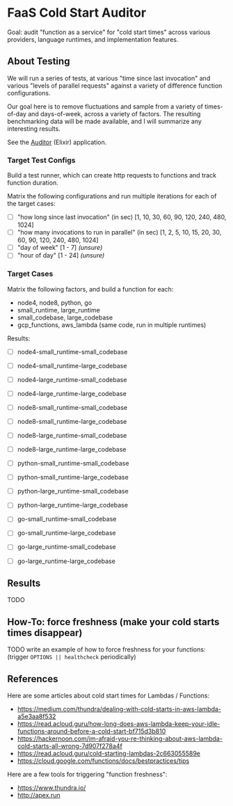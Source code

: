 # FaaS Cold Start Auditor

Goal: audit "function as a service" for "cold start times" across various providers, language runtimes, and implementation features.

## About Testing

We will run a series of tests, at various "time since last invocation"
and various "levels of parallel requests"
against a variety of difference function configurations.

Our goal here is to remove fluctuations and sample from a variety of times-of-day and days-of-week,
across a variety of factors.  The resulting benchmarking data will be made available,
and I will summarize any interesting results.

See the [Auditor](./auditor) (Elixir) application.

### Target Test Configs

Build a test runner, which can create http requests to functions and track function duration.

Matrix the following configurations and run multiple iterations for each of the target cases:
- [ ] "how long since last invocation" (in sec) [1, 10, 30, 60, 90, 120, 240, 480, 1024]
- [ ] "how many invocations to run in parallel" (in sec) [1, 2, 5, 10, 15, 20, 30, 60, 90, 120, 240, 480, 1024]
- [ ] "day of week" [1 - 7] *(unsure)*
- [ ] "hour of day" [1 - 24] *(unsure)*

### Target Cases

Matrix the following factors, and build a function for each:
- node4, node8, python, go
- small_runtime, large_runtime
- small_codebase, large_codebase
- gcp_functions, aws_lambda (same code, run in multiple runtimes)

Results:
- [ ] node4-small_runtime-small_codebase
- [ ] node4-small_runtime-large_codebase
- [ ] node4-large_runtime-small_codebase
- [ ] node4-large_runtime-large_codebase

- [ ] node8-small_runtime-small_codebase
- [ ] node8-small_runtime-large_codebase
- [ ] node8-large_runtime-small_codebase
- [ ] node8-large_runtime-large_codebase

- [ ] python-small_runtime-small_codebase
- [ ] python-small_runtime-large_codebase
- [ ] python-large_runtime-small_codebase
- [ ] python-large_runtime-large_codebase

- [ ] go-small_runtime-small_codebase
- [ ] go-small_runtime-large_codebase
- [ ] go-large_runtime-small_codebase
- [ ] go-large_runtime-large_codebase

## Results

TODO

## How-To: force freshness (make your cold starts times disappear)

TODO write an example of how to force freshness for your functions:
(trigger `OPTIONS || healthcheck` periodically)

## References

Here are some articles about cold start times for Lambdas / Functions:

- https://medium.com/thundra/dealing-with-cold-starts-in-aws-lambda-a5e3aa8f532
- https://read.acloud.guru/how-long-does-aws-lambda-keep-your-idle-functions-around-before-a-cold-start-bf715d3b810
- https://hackernoon.com/im-afraid-you-re-thinking-about-aws-lambda-cold-starts-all-wrong-7d907f278a4f
- https://read.acloud.guru/cold-starting-lambdas-2c663055589e
- https://cloud.google.com/functions/docs/bestpractices/tips

Here are a few tools for triggering "function freshness":

- https://www.thundra.io/
- http://apex.run
